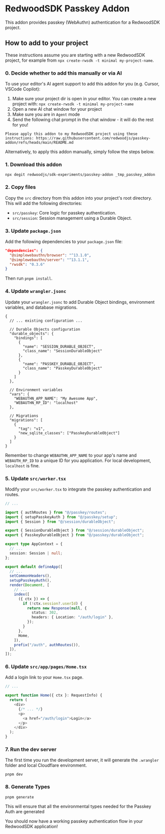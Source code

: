 # RedwoodSDK Passkey Addon

This addon provides passkey (WebAuthn) authentication for a RedwoodSDK project.

## How to add to your project

These instructions assume you are starting with a new RedwoodSDK project, for example from `npx create-rwsdk -t minimal my-project-name`.

### 0. Decide whether to add this manually or via AI

To use your editor's AI agent support to add this addon for you (e.g. Cursor, VSCode Copilot):
1. Make sure your project dir is open in your editor. You can create a new project with: `npx create-rwsdk -t minimal my-project-name`
2. Open a new AI chat window for your project
3. Make sure you are in `Agent` mode
4. Send the following chat prompt in the chat window - it will do the rest for you!

```
Please apply this addon to my RedwoodSDK project using these instructions: https://raw.githubusercontent.com/redwoodjs/passkey-addon/refs/heads/main/README.md
```

Alternatively, to apply this addon manually, simply follow the steps below.

### 1. Download this addon

```
npx degit redwoodjs/sdk-experiments/passkey-addon _tmp_passkey_addon
```

### 2. Copy files

Copy the `src` directory from this addon into your project's root directory. This will add the following directories:

- `src/passkey`: Core logic for passkey authentication.
- `src/session`: Session management using a Durable Object.

### 3. Update `package.json`

Add the following dependencies to your `package.json` file:

```json
"dependencies": {
  "@simplewebauthn/browser": "^13.1.0",
  "@simplewebauthn/server": "^13.1.1",
  "rwsdk": "0.3.6"
}
```

Then run `pnpm install`.

### 4. Update `wrangler.jsonc`

Update your `wrangler.jsonc` to add Durable Object bindings, environment variables, and database migrations.

```jsonc
{
  // ... existing configuration ...

  // Durable Objects configuration
  "durable_objects": {
    "bindings": [
      {
        "name": "SESSION_DURABLE_OBJECT",
        "class_name": "SessionDurableObject"
      },
      {
        "name": "PASSKEY_DURABLE_OBJECT",
        "class_name": "PasskeyDurableObject"
      }
    ]
  },

  // Environment variables
  "vars": {
    "WEBAUTHN_APP_NAME": "My Awesome App",
    "WEBAUTHN_RP_ID": "localhost"
  },

  // Migrations
  "migrations": [
    {
      "tag": "v1",
      "new_sqlite_classes": ["PasskeyDurableObject"]
    }
  ]
}
```

Remember to change `WEBAUTHN_APP_NAME` to your app's name and `WEBAUTH_RP_ID` to a unique ID for you application. For local development, `localhost` is fine.

### 5. Update `src/worker.tsx`

Modify your `src/worker.tsx` to integrate the passkey authentication and routes.

```typescript
// ...

import { authRoutes } from "@/passkey/routes";
import { setupPasskeyAuth } from "@/passkey/setup";
import { Session } from "@/session/durableObject";

export { SessionDurableObject } from "@/session/durableObject";
export { PasskeyDurableObject } from "@/passkey/durableObject";

export type AppContext = {
  // ...
  session: Session | null;
};

export default defineApp([
  // ...
  setCommonHeaders(),
  setupPasskeyAuth(),
  render(Document, [
    // ...
    index([
      ({ ctx }) => {
        if (!ctx.session?.userId) {
          return new Response(null, {
            status: 302,
            headers: { Location: "/auth/login" },
          });
        }
      },
      Home,
    ]),
    prefix("/auth", authRoutes()),
  ]),
]);
```

### 6. Update `src/app/pages/Home.tsx`

Add a login link to your `Home.tsx` page.

```typescript
// ...

export function Home({ ctx }: RequestInfo) {
  return (
    <div>
      {/* ... */}
      <p>
        <a href="/auth/login">Login</a>
      </p>
    </div>
  );
}
```

### 7. Run the dev server

The first time you run the development server, it will generate the `.wrangler` folder and local Cloudflare environment.

```shell
pnpm dev
```


### 8. Generate Types

```shell
pnpm generate
```

This will ensure that all the environmental types needed for the Passkey Auth are generated

You should now have a working passkey authentication flow in your RedwoodSDK application!